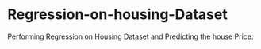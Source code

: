 # Regression-on-housing-Dataset
Performing Regression on Housing Dataset and Predicting the house Price.
